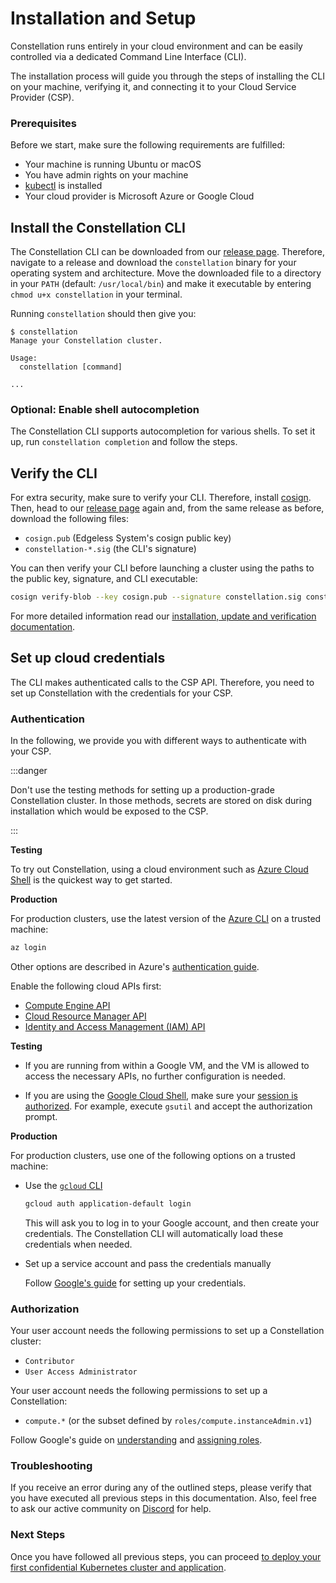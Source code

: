 # Installation and Setup

Constellation runs entirely in your cloud environment and can be easily controlled via a dedicated Command Line Interface (CLI).

The installation process will guide you through the steps of installing the CLI on your machine, verifying it, and connecting it to your Cloud Service Provider (CSP).

### Prerequisites

Before we start, make sure the following requirements are fulfilled:

- Your machine is running Ubuntu or macOS
- You have admin rights on your machine
- [kubectl](https://kubernetes.io/docs/tasks/tools/) is installed
- Your cloud provider is Microsoft Azure or Google Cloud

## Install the Constellation CLI

The Constellation CLI can be downloaded from our [release page](https://github.com/edgelesssys/constellation/releases). Therefore, navigate to a release and download the `constellation` binary for your operating system and architecture. Move the downloaded file to a directory in your `PATH` (default: `/usr/local/bin`) and make it executable by entering `chmod u+x constellation` in your terminal.

Running `constellation` should then give you:

```shell-session
$ constellation
Manage your Constellation cluster.

Usage:
  constellation [command]

...
```

### Optional: Enable shell autocompletion

The Constellation CLI supports autocompletion for various shells. To set it up, run `constellation completion` and follow the steps.

## Verify the CLI

For extra security, make sure to verify your CLI. Therefore, install [cosign](https://github.com/sigstore/cosign). Then, head to our [release page](https://github.com/edgelesssys/constellation/releases) again and, from the same release as before, download the following files:

- `cosign.pub` (Edgeless System's cosign public key)
- `constellation-*.sig` (the CLI's signature)

You can then verify your CLI before launching a cluster using the paths to the public key, signature, and CLI executable:

```bash
cosign verify-blob --key cosign.pub --signature constellation.sig constellation
```

For more detailed information read our [installation, update and verification documentation](../architecture/orchestration.md).

## Set up cloud credentials

The CLI makes authenticated calls to the CSP API. Therefore, you need to set up Constellation with the credentials for your CSP.

### Authentication

In the following, we provide you with different ways to authenticate with your CSP.

:::danger

Don't use the testing methods for setting up a production-grade Constellation cluster. In those methods, secrets are stored on disk during installation which would be exposed to the CSP.

:::

<tabs>
<tabItem value="azure" label="Azure" default>

**Testing**

To try out Constellation, using a cloud environment such as [Azure Cloud Shell](https://docs.microsoft.com/en-us/azure/cloud-shell/overview) is the quickest way to get started.

**Production**

For production clusters, use the latest version of the [Azure CLI](https://docs.microsoft.com/en-us/cli/azure/) on a trusted machine:

```bash
az login
```

Other options are described in Azure's [authentication guide](https://docs.microsoft.com/en-us/cli/azure/authenticate-azure-cli).

</tabItem>
<tabItem value="gcp" label="GCP" default>

Enable the following cloud APIs first:

- [Compute Engine API](https://console.cloud.google.com/marketplace/product/google/compute.googleapis.com)
- [Cloud Resource Manager API](https://console.cloud.google.com/apis/library/cloudresourcemanager.googleapis.com)
- [Identity and Access Management (IAM) API](https://console.developers.google.com/apis/api/iam.googleapis.com)

**Testing**

- If you are running from within a Google VM, and the VM is allowed to access the necessary APIs, no further configuration is needed.

- If you are using the [Google Cloud Shell](https://cloud.google.com/shell), make sure your [session is authorized](https://cloud.google.com/shell/docs/auth). For example, execute `gsutil` and accept the authorization prompt.

**Production**

For production clusters, use one of the following options on a trusted machine:

- Use the [`gcloud` CLI](https://cloud.google.com/sdk/gcloud)

    ```bash
    gcloud auth application-default login
    ```

    This will ask you to log in to your Google account, and then create your credentials.
    The Constellation CLI will automatically load these credentials when needed.

- Set up a service account and pass the credentials manually

    Follow [Google's guide](https://cloud.google.com/docs/authentication/production#manually) for setting up your credentials.

</tabItem>
</tabs>

### Authorization

<tabs>
<tabItem value="azure" label="Azure" default>

Your user account needs the following permissions to set up a Constellation cluster:

- `Contributor`
- `User Access Administrator`

</tabItem>
<tabItem value="gcp" label="GCP" default>

Your user account needs the following permissions to set up a Constellation:

- `compute.*` (or the subset defined by `roles/compute.instanceAdmin.v1`)

Follow Google's guide on [understanding](https://cloud.google.com/iam/docs/understanding-roles) and [assigning roles](https://cloud.google.com/iam/docs/granting-changing-revoking-access).

</tabItem>
</tabs>

### Troubleshooting

If you receive an error during any of the outlined steps, please verify that you have executed all previous steps in this documentation. Also, feel free to ask our active community on [Discord](https://discord.com/invite/rH8QTH56JN) for help.

### Next Steps

Once you have followed all previous steps, you can proceed [to deploy your first confidential Kubernetes cluster and application](first-steps.md).
